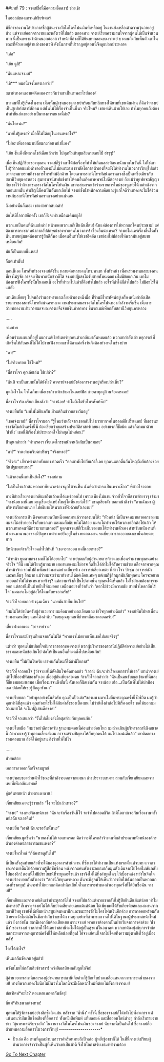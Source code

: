 ##บทที่ 79 : จางเย่ชื่อนี้คือความอื้อฉาว!
ช่วงเช้า 

ในฮอลล์ของแกรนด์เธียร์เตอร์ 

พิธีกรของงานได้ประกาศชื่อผู้ชนะรางวัลไมโครโฟนเงินที่เหลืออยู่ ในงานยังเหลือเค้าความวุ่นวายอยู่บ้าง แต่จางเย่ออกจากงานและหลังเวทีไปแล้ว ตลอดทาง จางเย่เรียกความสนใจจากผู้คนได้เป็นจำนวนมาก นี่เป็นเพราะว่าด้านนอกฮอลล์ เจ้าหน้าที่ต่างก็ได้ยินบทกลอนของจางเย่ บางคนถึงกับเห็นตัวเขาในขณะที่ตัวเองอยู่ด้านล่างของเวที ดังนั้นภาพที่ปรากฏอยู่ตอนนี้จึงดูแปลกประหลาด 

“เอ่อ”

“เฮ้ย ดูสิ!”

“นั่นแหละจางเย่”

“เชี่*** หมอนี่เจ๋งโคตรเลยว่ะ!” 

สตาฟบางคนเอาแต่จ้องมองราวกับว่าเขาเป็นเทพอะไรสักองค์ 

บางคนที่ไม่รู้เรื่องในงาน เมื่อเห็นฝูงชนมองดูจางเย่พร้อมกับหลีกทางให้ยามที่เขาเดินผ่าน ก็คิดว่าจางเย่เป็นซูเปอร์สตาร์สักคน แต่นั่นไม่ใช่เรื่องจำเป็นนี่นา จริงไหม? เขาแค่เดินผ่านไปเอง ทำไมทุกคนถึงต้องทำท่ายืนส่งเขาอย่างเป็นทางการขนาดนี้ล่ะ? 

“นั่นใครน่ะ?” 

“นายไม่รู้เหรอ? เมื้อกี้ไม่ได้อยู่ในงานเหรอไง?”

“ไม่อะ เพิ่งออกมาเปลี่ยนกะก่อนหน้านี้เอง” 

“เฮ้ย งั้นเอ็งก็พลาดโชว์เด็ดแล้วเว้ย ไปมุดหัวเข้ามุมเสียดายเลยไป๊ ฮ่าๆๆ!” 

เมื่อเห็นปฏิกิริยาของทุกคน จางเย่ก็รู้ว่าเขาได้ก่อเรื่องที่ทำให้เกิดผลสะท้อนหนักมากในวันนี้ ไม่ใช่เขาไม่รู้ว่ากลอนแช่งด่าของตัวเองมันไม่เหมาะสม เขาตัดโอกาสตัวเองที่จะยังได้ทำงานในวงการวิทยุไปแล้ว อาจจะหมายรวมถึงวงการโทรทัศน์อีกด้วย โดยเฉพาะสถานีโทรทัศน์นครหลวงซึ่งเป็นเครือเดียวกับสถานีวิทยุนครหลวง สุนทรพจน์สาปแช่งทำให้คนอื่นเกิดภาพพจน์ไม่ดีต่อจางเย่ ถึงแม้ว่าหูเฟยจะสัญญากับเขาไว้ว่าถ้าเขาชนะรางวัลไมโครโฟนเงิน เขาจะสามารถเข้าร่วมรายการใหม่ของหูเฟยได้ แต่หลังจากกลอนบทนั้น คำเชิญนี้ก็คงเป็นอันยกเลิกไป จางเย่ชั่งน้ำหนักความคิดและรู้แก่ใจดีว่าเขาคงจะไม่ได้ร่วมงานกับสถานีโทรทัศน์นครหลวงอย่างแน่นอน 

ถึงอย่างนั้นก็เถอะ เขาแค่อยากสบถด่า!

ต่อให้มีโอกาสอีกครั้ง เขาก็ยังจะทำเหมือนเดิมอยู่ดี! 

พวกแกเป็นคนที่ฉันแช่งด่า! หน้าของพวกแกก็เป็นฉันที่ตบ! ฉันแค่ต้องการให้พวกแกโดนประณาม! แค่ต้องการกระชากหน้ากากอัปลักษณ์ของพวกคนในวงการ! เรื่องอื่นน่ะเหรอ? จางเย่ไม่แคร์เรื่องอื่นใดทั้งนั้น ชายหนุ่มแค่ต้องการรู้สึกดีก็พอ เมื่อคนอื่นทำให้เขาอึดอัด เขาย่อมไม่ปล่อยให้พวกมันอยู่สบายเหมือนกัน! 

มันก็เป็นแบบนี้แหละ! 

ก็แค่เท่านั้น! 

ตอนนี้เอง โทรศัพท์ของจางเย่ดังขึ้น หลายต่อหลายคนโทร.หาเขา ทั้งหัวหน้า เพื่อนร่วมงานและบางคนที่เขาไม่รู้จัก อาจจะเป็นพวกนักข่าวก็ได้ จางเย่ปฏิเสธไม่รับสายทั้งหมดอย่างไม่มีข้อยกเว้น เขาไม่ต้องการฟังใครทั้งนั้นในตอนนี้ อะไรที่ทำลงไปแล้วก็คือทำไปแล้ว อะไรที่ด่าได้ก็ด่าไปแล้ว ไม่มีอะไรให้แก้ตัว 

เขาเดินเอื่อยๆ ไปจนถึงร้านอาหารและเลี้ยงตัวเองหนึ่งมื้อ ที่ร้านมีโทรทัศน์อยู่เครื่องหนึ่งกำลังเปิดรายการของสถานีโทรทัศน์นครหลวง งานประกาศผลรางวัลไมโครโฟนทองกำลังจะเริ่มขึ้น เมื่อการถ่ายทอดงานประกาศผลจบลงจางเย่จึงจ่ายเงินค่าอาหาร ขึ้นรถเมล์เพื่อกลับสถานีวิทยุนครหลวง



…..



ยามบ่าย 

เพื่อนร่วมแผนกที่อยู่ในแกรนด์เธียร์เตอร์ทุกคนต่างกลับมากันหมดแล้ว พวกเขากำลังเล่าเหตุการณ์ที่เกิดขึ้นให้กับคนที่ไม่ได้ไปงานฟัง พวกเขาได้ลาแค่ครึ่งวันจึงต้องทำงานในช่วงบ่าย 

“หา?”

“ไม่จริงหรอก ใช่ไหม?” 

“พี่สาวโจว คุณล้อเล่น ใช่เปล่า?” 

“นั่นสิ จะเป็นแบบนั้นได้ยังไง? อาจารย์จางเย่ยังต้องการงานอยู่หรือเปล่าเนี่ย?” 

พูดถึงโจโฉ โจโฉก็มา เมื่อเขาก้าวเท้าเข้ามาในออฟฟิศ สายตาทุกคู่ล้วนจ้องตรงมา! 

พี่สาวโจวร้องเรียกเสียงดังว่า “จางน้อย! ทำไมถึงไม่รับโทรศัพท์ห๊ะ!”

จางเย่ยิ้มรับ “ผมไม่ได้ยินครับ มัวแต่กินข้าวกลางวันอยู่”

“เธอเจ๋งมาก!” พี่สาวโจวบอก “รู้ไหมว่าหลังจากเธอกลับไป บรรยากาศในฮอลล์ก็เปรี้ยงเลย! ที่เธอชนะรางวัลไมค์เงินครั้งนี้นี่ ต้องเรียกว่าเธอสร้างประวัติศาสตร์เลยนะ อย่างแรกก็ชื่อผิด แล้วก็ตามมาด้วย ‘น้ำนิ่ง’ เธอนี่มีเรื่องให้ประหลาดใจไม่หยุดไม่หย่อน!” 

ป้าซุนกล่าวว่า “ท่านรองฯ เจี่ยเองโกรธหนักจนถึงกับเป็นลมเลย” 

“หา?” จางเย่กะพริบตาปริบๆ “จริงเหรอ?” 

“จริงค่ะ” เสี่ยวฟางตอบรับอย่างรวดเร็ว “คอเขาพับไปกับเก้าอี้เลย ทุกคนแตกตื่นกันใหญ่ถึงกับต้องช่วยกันปฐมพยาบาล!” 

“แล้วตอนนี้เขาเป็นยังไง?” จางเย่ถาม

“ไม่เป็นไรแล้วล่ะ พวกเขาบีบนวดร่องจมูกให้จนฟื้น ฉันคิดว่าน่าจะเป็นเพราะช็อก” พี่สาวโจวตอบ 

บางทีข่าวเรื่องจางเย่กลับมาถึงแล้วคงได้แพร่ออกไป เพราะเพียงไม่นาน จ้าวกั๋วโจวก็สาวเท้ายาวๆ เข้ามา “จางน้อย มานี่เลย มาดูเรื่องยุ่งเหยิงใหญ่โตที่นายก่อไว้!” เขาดุเสียงดัง บอกหน้าตึงว่า “ตามฉันมา ผู้บริหารเรียกพบนาย ไปอธิบายให้พวกเขาฟังด้วยตัวเองซะ!” 

จางเย่ล้วงกระเป๋า ดึงจดหมายฉบับหนึ่งออกมาแล้ววางลงบนโต๊ะ “หัวหน้า นี่เป็นจดหมายลาออกของผม ผมจะไม่อธิบายอะไรกับพวกเขา และผมก็อธิบายไม่ได้ด้วย ผมจะไม่ทำงานให้พวกเขาอีกต่อไปแล้ว ให้พวกเขาหาคนที่ดีกว่ามาแทนเถอะ!” พูดจบจางเย่ก็เริ่มเก็บของบนโต๊ะทำงานตัวเอง สำหรับพนักงานที่ทำงานมานานอาจจะมีปัญหา แต่จางเย่ยังอยู่ในช่วงทดลองงาน ระเบียบการลาออกของเขานั้นง่ายดายมาก 

สีหน้าของจ้าวกั๋วโจวคล้ำไปทันที “เธอจะลาออก แค่นี้เลยเหรอ?”

“หัวหน้า พูดตามตรง ผมก็ไม่ได้อยากไป” จางเย่บอกกับผู้อำนวยการจ้าวและเพื่อนร่วมงานทุกคนอย่างจริงใจ “ที่นี่ ผมได้เรียนรู้มากมาย ผลงานของผมไม่อาจเกิดขึ้นได้ถ้าไม่ได้รับความช่วยเหลือจากพวกคุณ หัวหน้าจ้าว รวมไปถึงเพื่อนร่วมงานอย่างเสี่ยวฟาง อาจารย์เสียวเหม่ย พี่สาวโจว ป้าซุน อาจารย์เฝิง และคนอื่นๆ อีกมาก แม้ว่าผมจะเข้ามาทำงานได้แค่เดือนเศษๆ แต่ผมก็รู้สึกผูกพันกับทุกคน ใครจะอยากลาออกถ้าไม่ใช่จนหนทางจริงๆ? แต่ความจริงก็เป็นไปตามนั้น ทุกคนได้เห็นแล้ว ไม่ใช่ว่าผมต้องการจะออก แต่สถานีเป็นฝ่ายบีบให้ผมออก เหมือนอย่างที่ว่ากันว่า ‘ดอกไม้ร่วงมีความนัย สายน้ำไหลกลับไร้ใจ’ ผมคงจะไม่อยู่ต่อให้โดนดับหรอกครับ!” 

จ้าวกั๋วโจวบอกอย่างฉุนเฉียว “นายมันบ้าบิ่นเกินไป!” 

“ผมไม่ได้บ้าบิ่นครับผู้อำนวยการ ผมคิดมาอย่างละเอียดและเข้าใจทุกอย่างดีแล้ว” จางเย่หันไปหาเพื่อนร่วมงานคนอื่นๆ และโค้งคำนับ “ขอบคุณทุกคนที่ช่วยเหลือมาตลอดครับ!” 

เสี่ยวฟางตาแดง “อาจารย์จาง”

พี่สาวโจวและป้าซุนก็ทนจากกันไม่ได้ “พวกเราไม่อยากเห็นเธอไปเลยจริงๆ” 

แต่ทว่า ทุกคนไม่แปลกใจกับการลาออกของจางเย่ พวกผู้บริหารของสถานีปฏิบัติต่อจางเย่อย่างไม่เป็นธรรมและหนักข้อเกินไป ต่อให้เป็นคนอื่นก็คงคลั่งไปเหมือนกัน! 

จางเย่ยิ้ม “ไม่เป็นไรครับ เราพบกันใหม่ก็ได้ถ้ามีโอกาส”

จ้าวกั๋วโจวถอนใจ รู้ว่าจางเย่ได้ตัดสินใจเด็ดขาดแล้ว “เอาล่ะ ฉันจะทำเรื่องเอกสารให้เธอ” เขานำจางเย่เข้าไปที่ออฟฟิศของตัวเอง เมื่ออยู่กันเพียงสองคน จ้าวกั๋วโจวกล่าวว่า “ฉันเป็นคนรับเธอเข้ามาที่นี่และก็ชื่นชมเธอมาเสมอ เมื่อเรื่องมาจนถึงขั้นนี้ ฉันเองก็ผิดเช่นกัน จางน้อย เฮ้อ...เป็นฉันที่ไม่ได้ปกป้องเธอ ปล่อยให้เธอรู้สึกถูกรังแก”

จางเย่รีบบอก “อย่าพูดอย่างนั้นสิครับ คุณเป็นปั๋วเล่อ*ของผม ผมจะไม่ลืมพระคุณครั้งนี้ชั่วชีวิต ผมรู้ว่าคุณทำดีที่สุดแล้ว คุณทำอะไรไม่ได้กับคำสั่งของเบื้องบน ไม่ว่ายังไงถ้าต่อไปมีเรื่องอะไร ขอให้บอกผม ถ้าผมทำได้ จะไม่ปฏิเสธเด็ดขาด!” 

จ้าวกั๋วโจวเสนอว่า “งั้นไปเลี้ยงส่งมื้อสุดท้ายกับทุกคนกัน” 

จางเย่โบกมือ “ผมว่าอย่าดีกว่าครับ ฐานะผมตอนนี้ค่อนข้างอ่อนไหว ผมล่วงเกินผู้บริหารสถานีถึงขนาดนี้ ถ้าพวกเขารู้ว่าทุกคนเลี้ยงส่งผม อาจจะสร้างปัญหาให้กับทุกคนได้ ผมไปเองน่ะดีแล้ว” เขาคิดอย่างรอบคอบมาก สิ่งดีให้อยู่นาน สิ่งร้ายให้ไปไว


.....



บ่ายคล้อย

เอกสารลาออกก็เสร็จสมบูรณ์

จางเย่หอบของส่วนตัวไว้ขณะที่กำลังจะออกจากแผนก ช่างประจวบเหมาะ สวนกับเจี่ยเหยียนและจางเหย่ที่เพิ่งกลับมาพอดี

คู่แค้นพบหน้า ต่างตาแดงฉาน! 

เจี่ยเหยียนคงจะรู้ข่าวแล้ว “ไง จะไปแล้วเหรอ?”

“จางเย่” จางเหย่จ้องหน้าเขา “ฉันจะจำเรื่องวันนี้ไว้ จะจำไปตลอดชีวิต ถ้ามีโอกาสเจอกันเรื่องงานครั้งหน้าฉันจะเอาคืน!” 

จางเย่ยิ้ม “เอาสิ ฉันจะรอวันนั้นนะ” 

เจี่ยเหยียนพูดขึ้นว่า “นายคงไม่ได้เจอเขาหรอก คิดว่าจะมีใครกล้าจ้างคนที่กล้าประณามหัวหน้าองค์กรตัวเองต่อหน้าสาธารณชนเหรอ?”

จางเย่ไหวไหล่ “ก็ต้องรอดูกันไป”

นี่เป็นครั้งสุดท้ายแล้วที่จะได้มองดูอาคารสำนักงาน ที่ซึ่งเขาได้ทำงานเป็นแห่งแรกตั้งแต่จบมา แววตาของจางเย่เต็มไปด้วยความรู้สึกซับซ้อน หลังจากแค่นหัวเราะออกมาก็หมุนตัวเดินจากไปโดยไม่หันกลับไปมองอีก! ตอนนี้ไม่มีประโยชน์ที่จะพูดอะไรแล้ว เขาจึงไม่ได้ทิ้งคำพูดใดๆ ไว้เบื้องหลัง ทว่าในจิตใจ จางเย่ร้องบอกกับตัวเองว่า “สถานีวิทยุนครหลวง ฉันจะพิสูจน์ให้เห็นว่าการบีบให้ฉันออกเป็นพวกแกเองที่ขาดทุน! ฉันจะทำให้พวกแกต้องสำนึกเสียใจในการกระทำของตัวเองทุกครั้งที่ได้ยินชื่อฉัน จางเย่!” 

เจี่ยเหยียนและจางเหย่เดินเข้าประตูสถานีไป จางเย่ไปแล้วแต่พวกเขากลับไม่รู้สึกยินดีแม้แต่น้อย ทำไมน่ะเหรอ? ก็เพราะจางเย่ไม่ได้เจ็บปวดเสียหายเลยแม้แต่น้อย ไม่เพียงแต่ได้รับเกียรติยศและผลงานจากสถานีวิทยุ เขายังได้เพิ่มหน้าเรซูเม่จนหนาปึกและชนะรางวัลไมโครโฟนเงินอีกด้วย การลาออกพร้อมกับถ้วยรางวัลไมค์เงินในมือเท่ากับว่าเขาได้กวาดทุกอย่างที่สามารถกวาดไปได้ในฐานะผู้ประกาศหน้าใหม่แล้ว ยิ่งกว่านั้น สถานีเองกลับต้องเสียหายเพราะจางเย่ พวกเขาต้องตกเป็นฝ่ายรับจากการด่าด้วย ‘น้ำนิ่ง’ ของจางเย่ วาดภาพไว้ได้เลยว่าสถานีคงไม่ได้อยู่เป็นสุขแน่ในอนาคต พวกเขาต้องยุ่งกับการจำกัดผลกระทบจากเหตุการณ์ครั้งนี้ให้เหลือน้อยที่สุด! ไอ้จางเย่คนนี้จากไปโดยทิ้งความยุ่งเหยิงไว้อยู่เบื้องหลัง!

ใครได้กำไร?

เห็นผลกันชัดเจนอยู่แล้ว!

หวังขโมยไก่กลับเสียข้าวสาร! หวังยึดเสบียงกลับถูกไล่จิก!

ผู้อำนวยการสถานีและรองผู้อำนวยการสถานีเจี่ยต่างก็รู้สึกเจ็บปวดเหลือแสนจากการกระหน่ำของจางเย่! บางทีพวกเขาคงไม่นึกไม่ฝันว่าในโลกนี้จะมีเด็กหน้าใหม่ที่ต่อยไม่ยั้งอย่างจางเย่!

บัณฑิตห่*อะไร? ตอแหลแหกตากันชัดๆ!

นี่แม่*อันธพาลต่างหาก! 

ทุกคนได้รู้จักจางเย่อย่างลึกซึ้งถึงแก่น หลังจาก ‘น้ำนิ่ง’ ครั้งนี้ ชื่อของจางเย่ก็โด่งดังไปทั้งวงการ แต่แน่นอนว่ามันเป็นชื่อเสียงที่อื้อฉาว! ทั้งหนังสือพิมพ์ แท็บลอยด์ และสื่อออนไลน์ต่างๆ กำลังเริ่มรายงานข่าว ‘สุนทรพจน์รับรางวัล’ ในงานรางวัลไมโครโฟนเงินของจางเย่ นับจากนี้เป็นต้นไป ชื่อจางเย่คือตัวแทนความอื้อฉาวในวงการวิทยุ!
-*-*-*-*-*-*-*-*-*-*-*-*-*-*-*-*-*-*-*-*-*
* ปั๋วเล่อ คือ เทพที่ดูแลม้าบนสวรรค์หรือหมายถึงปั๋วเล่อ ผู้หยั่งรู้อาชาก็ได้ ในที่นี้จางเย่เปรียบผู้อำนวยการจ้าวว่าเป็นผู้ที่เห็นว่าเขาเป็นม้าดี จึงให้โอกาสรับเขามาทำงานด้วย


[Go To Next Chapter]( ./81.md)